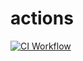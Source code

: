 # actions

[![CI Workflow](https://github.com/pras8873/actions/actions/workflows/ci.yml/badge.svg)](https://github.com/pras8873/actions/actions/workflows/ci.yml)
